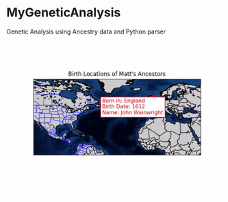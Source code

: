 # MyGeneticAnalysis
Genetic Analysis using Ancestry data and Python parser
![alt text](https://github.com/Matthew-Wroblewski/MyGeneticAnalysis/blob/master/src/mattsancestryGIF.gif)
